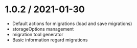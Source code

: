 1.0.2 / 2021-01-30
===================
* Default actions for migrations (load and save migrations)
* storageOptions management
* migration tool generator
* Basic information regard migrations